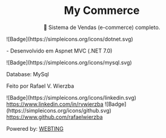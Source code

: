 <h1 align="center">My Commerce</h1>
<p align="center">🚀 Sistema de Vendas (e-commerce) completo.</p>
![Badge](https://simpleicons.org/icons/dotnet.svg) <p>- Desenvolvido em Aspnet MVC (.NET 7.0)</p>
![Badge](https://simpleicons.org/icons/mysql.svg) <p>Database: MySql</p>
<p>Feito por Rafael V. Wierzba</p>
![Badge](https://simpleicons.org/icons/linkedin.svg) <a href="https://www.linkedin.com/in/rvwierzba">https://www.linkedin.com/in/rvwierzba</a>
![Badge](https://simpleicons.org/icons/github.svg) <a href="https://www.github.com/rafaelwierzba">https://www.github.com/rafaelwierzba</a>
<p>Powered by: <a href="https://www.webting.com.br">WEBTING</a></p>